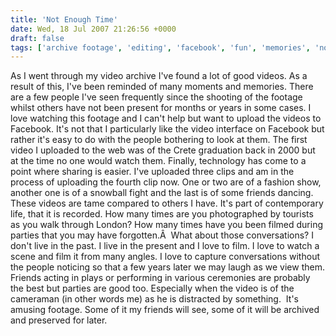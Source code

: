 ```yaml
---
title: 'Not Enough Time'
date: Wed, 18 Jul 2007 21:26:56 +0000
draft: false
tags: ['archive footage', 'editing', 'facebook', 'fun', 'memories', 'nostalgia', 'sharing', 'video archive']
---
```


As I went through my video archive I've found a lot of good videos. As a result of this, I've been reminded of many moments and memories. There are a few people I've seen frequently since the shooting of the footage whilst others have not been present for months or years in some cases. I love watching this footage and I can't help but want to upload the videos to Facebook. It's not that I particularly like the video interface on Facebook but rather it's easy to do with the people bothering to look at them. The first video I uploaded to the web was of the Crete graduation back in 2000 but at the time no one would watch them. Finally, technology has come to a point where sharing is easier. I've uploaded three clips and am in the process of uploading the fourth clip now. One or two are of a fashion show, another one is of a snowball fight and the last is of some friends dancing. These videos are tame compared to others I have. It's part of contemporary life, that it is recorded. How many times are you photographed by tourists as you walk through London? How many times have you been filmed during parties that you may have forgotten.Â  What about those conversations? I don't live in the past. I live in the present and I love to film. I love to watch a scene and film it from many angles. I love to capture conversations without the people noticing so that a few years later we may laugh as we view them. Friends acting in plays or performing in various ceremonies are probably the best but parties are good too. Especially when the video is of the cameraman (in other words me) as he is distracted by something.  It's amusing footage. Some of it my friends will see, some of it will be archived and preserved for later.